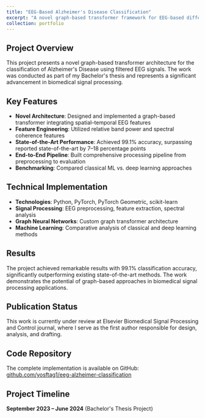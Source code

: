 ```yaml
---
title: "EEG-Based Alzheimer's Disease Classification"
excerpt: "A novel graph-based transformer framework for EEG-based differentiation of Alzheimer's Disease achieving 99.1% accuracy"
collection: portfolio
---
```


## Project Overview

This project presents a novel graph-based transformer architecture for the classification of Alzheimer's Disease using filtered EEG signals. The work was conducted as part of my Bachelor's thesis and represents a significant advancement in biomedical signal processing.

## Key Features

- **Novel Architecture**: Designed and implemented a graph-based transformer integrating spatial–temporal EEG features
- **Feature Engineering**: Utilized relative band power and spectral coherence features
- **State-of-the-Art Performance**: Achieved 99.1% accuracy, surpassing reported state-of-the-art by 7–18 percentage points
- **End-to-End Pipeline**: Built comprehensive processing pipeline from preprocessing to evaluation
- **Benchmarking**: Compared classical ML vs. deep learning approaches

## Technical Implementation

- **Technologies**: Python, PyTorch, PyTorch Geometric, scikit-learn
- **Signal Processing**: EEG preprocessing, feature extraction, spectral analysis
- **Graph Neural Networks**: Custom graph transformer architecture
- **Machine Learning**: Comparative analysis of classical and deep learning methods

## Results

The project achieved remarkable results with 99.1% classification accuracy, significantly outperforming existing state-of-the-art methods. The work demonstrates the potential of graph-based approaches in biomedical signal processing applications.

## Publication Status

This work is currently under review at Elsevier Biomedical Signal Processing and Control journal, where I serve as the first author responsible for design, analysis, and drafting.

## Code Repository

The complete implementation is available on GitHub: [github.com/yosftag1/eeg-alzheimer-classification](https://github.com/yosftag1/eeg-alzheimer-classification)

## Project Timeline

**September 2023 – June 2024** (Bachelor's Thesis Project)